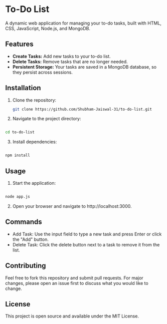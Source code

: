 # To-Do List

A dynamic web application for managing your to-do tasks, built with HTML, CSS, JavaScript, Node.js, and MongoDB.

## Features

- **Create Tasks:** Add new tasks to your to-do list.
- **Delete Tasks:** Remove tasks that are no longer needed.
- **Persistent Storage:** Your tasks are saved in a MongoDB database, so they persist across sessions.

## Installation

1. Clone the repository:
   ```sh
   git clone https://github.com/Shubham-Jaiswal-31/to-do-list.git

2. Navigate to the project directory:
  ```sh

cd to-do-list
  ```

3. Install dependencies:
  ```sh

npm install
  ```

## Usage
1. Start the application:
  ```sh

node app.js
  ```

2. Open your browser and navigate to http://localhost:3000.

## Commands
 - Add Task: Use the input field to type a new task and press Enter or click the "Add" button.
 - Delete Task: Click the delete button next to a task to remove it from the list.

## Contributing
Feel free to fork this repository and submit pull requests. For major changes, please open an issue first to discuss what you would like to change.

## License
This project is open source and available under the MIT License.
